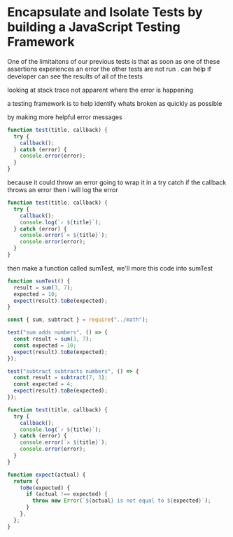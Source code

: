 # Encapsulate and Isolate Tests by building a JavaScript Testing Framework

One of the limitaitons of our previous tests is that as soon as one of these assertions experiences an error
the other tests are not run . can help if developer can see the results of all of the tests

looking at stack trace not apparent where the error is happening

a testing framework is to help identify whats broken as quickly as possible

by making more helpful error messages

```js
function test(title, callback) {
  try {
    callback();
  } catch (error) {
    console.error(error);
  }
}
```

because it could throw an error going to wrap it in a try catch
if the callback throws an error then i will log the error

```js
function test(title, callback) {
  try {
    callback();
    console.log(`✓ ${title}`);
  } catch (error) {
    console.error(`✕ ${title}`);
    console.error(error);
  }
}
```

then make a function called sumTest, we'll more this code into sumTest

```js
function sumTest() {
  result = sum(3, 7);
  expected = 10;
  expect(result).toBe(expected);
}
```

```js
const { sum, subtract } = require("../math");

test("sum adds numbers", () => {
  const result = sum(3, 7);
  const expected = 10;
  expect(result).toBe(expected);
});

test("subtract subtracts numbers", () => {
  const result = subtract(7, 3);
  const expected = 4;
  expect(result).toBe(expected);
});

function test(title, callback) {
  try {
    callback();
    console.log(`✓ ${title}`);
  } catch (error) {
    console.error(`✕ ${title}`);
    console.error(error);
  }
}

function expect(actual) {
  return {
    toBe(expected) {
      if (actual !== expected) {
        throw new Error(`${actual} is not equal to ${expected}`);
      }
    },
  };
}
```
